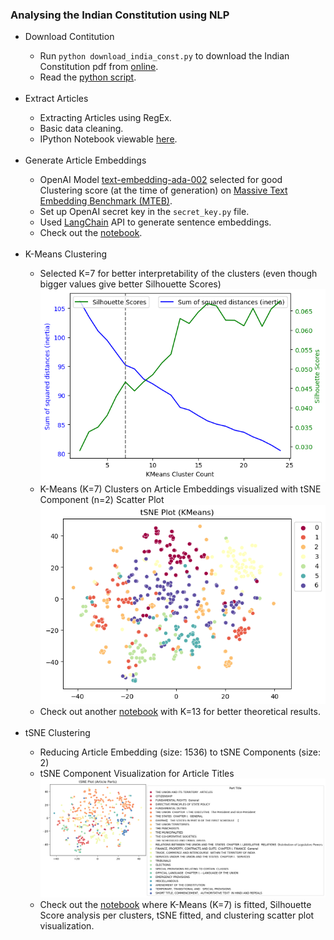 <h3> Analysing the Indian Constitution using NLP </h3>

<ul>
<li>Download Contitution</li>

- Run `python download_india_const.py` to download the Indian Constitution pdf from [online](https://cdnbbsr.s3waas.gov.in/s380537a945c7aaa788ccfcdf1b99b5d8f/uploads/2023/05/2023050195.pdf).
- Read the [python script](https://github.com/chinmayajoshi/Constitutional-Document-Analysis/blob/main/download_india_const.py).

<br>
<li>Extract Articles</li>

- Extracting Articles using RegEx.
- Basic data cleaning.
- IPython Notebook viewable [here](https://github.com/chinmayajoshi/Constitutional-Document-Analysis/blob/main/Indian%20Constitution/data_exploration.ipynb).

<br>
<li>Generate Article Embeddings</li>

- OpenAI Model [text-embedding-ada-002](https://platform.openai.com/docs/models/embeddings) selected for good Clustering score (at the time of generation) on [Massive Text Embedding Benchmark (MTEB)](https://huggingface.co/spaces/mteb/leaderboard).
- Set up OpenAI secret key in the `secret_key.py` file.
- Used [LangChain](https://www.langchain.com/) API to generate sentence embeddings.
- Check out the [notebook](https://github.com/chinmayajoshi/Constitutional-Document-Analysis/blob/main/Indian%20Constitution/embeddings_generation.ipynb).

<br>
<li>K-Means Clustering</li>

- Selected K=7 for better interpretability of the clusters (even though bigger values give better Silhouette Scores)<br>
![image](https://github.com/chinmayajoshi/Constitutional-Document-Analysis/blob/main/Indian%20Constitution/Inertia_Silhouette_Plot.png)
- K-Means (K=7) Clusters on Article Embeddings visualized with tSNE Component (n=2) Scatter Plot<br>
![image](https://github.com/chinmayajoshi/Constitutional-Document-Analysis/blob/main/Indian%20Constitution/KMeans_tSNE_Plot_v2.png)
- Check out another [notebook](https://github.com/chinmayajoshi/Constitutional-Document-Analysis/blob/main/Indian%20Constitution/title_embeddings_clustering.ipynb) with K=13 for better theoretical results.

<br>
<li> tSNE Clustering</li>

- Reducing Article Embedding (size: 1536) to tSNE Components (size: 2)
- tSNE Component Visualization for Article Titles<br> ![image](https://github.com/chinmayajoshi/Constitutional-Document-Analysis/blob/main/Indian%20Constitution/title_parts_as_tsne_clusters.png)
- Check out the [notebook](https://github.com/chinmayajoshi/Constitutional-Document-Analysis/blob/main/Indian%20Constitution/title_embeddings_clustering%20v2.ipynb) where K-Means (K=7) is fitted, Silhouette Score analysis per clusters, tSNE fitted, and clustering scatter plot visualization.

</ul>